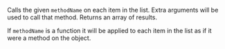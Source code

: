 Calls the given `methodName` on each item in the list. Extra arguments will be used to call that method. Returns an array of results.

If `methodName` is a function it will be applied to each item in the list as if it were a method on the object.


